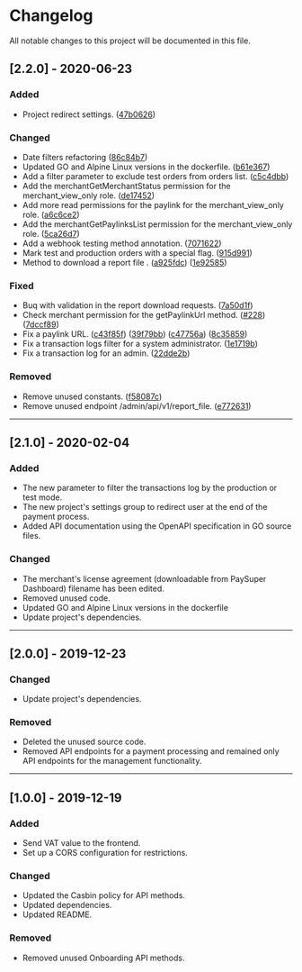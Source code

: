 # Changelog
All notable changes to this project will be documented in this file.

## [2.2.0] - 2020-06-23

### Added
- Project redirect settings. ([47b0626](https://github.com/paysuper/paysuper-management-api/commit/47b06265c4216ebaba93d4570d63ade6521deb6c))

### Changed
- Date filters refactoring ([86c84b7](https://github.com/paysuper/paysuper-management-api/commit/86c84b76605c97a2baf546517c7ae2b82d49c17d))
- Updated GO and Alpine Linux versions in the dockerfile. ([b61e367](https://github.com/paysuper/paysuper-management-api/commit/b61e36738f31de604dfff6f628e9ebc106699423))
- Add a filter parameter to exclude test orders from orders list. ([c5c4dbb](https://github.com/paysuper/paysuper-management-api/commit/c5c4dbb19bf8d264a1d7b69b3f7e315ee3401cc7))
- Add the merchantGetMerchantStatus permission for the merchant_view_only role. ([de17452](https://github.com/paysuper/paysuper-management-api/commit/de1745263798e9a132d09fcc6040995a737c6fae))
- Add more read permissions for the paylink for the merchant_view_only role. ([a6c6ce2](https://github.com/paysuper/paysuper-management-api/commit/a6c6ce230d01a42e0e144f50a818ba41f558b38d))
- Add the merchantGetPaylinksList permission for the merchant_view_only role. ([5ca26d7](https://github.com/paysuper/paysuper-management-api/commit/5ca26d7a6eb0eadac91a30b6fdd8dab0def99d12))
- Add a webhook testing method annotation. ([7071622](https://github.com/paysuper/paysuper-management-api/commit/7071622d707d0fd6928b54fad4976a53cd895f8f))
- Mark test and production orders with a special flag. ([915d991](https://github.com/paysuper/paysuper-management-api/commit/915d9910288fdd54bc04c100094b2ff9bb19afb4))
- Method to download a report file . ([a925fdc](https://github.com/paysuper/paysuper-management-api/commit/a925fdc953de1d32afff41c9bb88c56cc2750480)) ([1e92585](https://github.com/paysuper/paysuper-management-api/commit/1e92585167920fff659a01f454d58c13085a79b9))

### Fixed
- Buq with validation in the report download requests. ([7a50d1f](https://github.com/paysuper/paysuper-management-api/commit/7a50d1f08b1f6bdfb5839e3c8f98c9a33a781edd))
- Check merchant permission for the getPaylinkUrl method. ([#228](https://github.com/paysuper/paysuper-management-api/issues/228)) ([7dccf89](https://github.com/paysuper/paysuper-management-api/commit/7dccf8950e2ae08a6014789c21100036fe03cf1d))
- Fix a paylink URL. ([c43f85f](https://github.com/paysuper/paysuper-management-api/commit/c43f85fa147974e37b737c9cfd12d8026451c4ae)) ([39f79bb](https://github.com/paysuper/paysuper-management-api/commit/39f79bb6dd3e545e9e66baf57534b1527438f5c9)) ([c47756a](https://github.com/paysuper/paysuper-management-api/commit/c47756ac883c0a8be4050f44bc3aef1eab474b41)) ([8c35859](https://github.com/paysuper/paysuper-management-api/commit/8c35859be72ca4c7106450bf920b59d211cb3a89))
- Fix a transaction logs filter for a system administrator. ([1e1719b](https://github.com/paysuper/paysuper-management-api/commit/1e1719b946af72c64582e7ea5acc3a64ccbf5587))
- Fix a transaction log for an admin. ([22dde2b](https://github.com/paysuper/paysuper-management-api/commit/22dde2b91ddd0920880e63e028afca7173be73a7))

### Removed
- Remove unused constants. ([f58087c](https://github.com/paysuper/paysuper-management-api/commit/f58087c1e52ad05b1613fdbc73f89d57ed39f6e6))
- Remove unused endpoint /admin/api/v1/report_file. ([e772631](https://github.com/paysuper/paysuper-management-api/commit/e772631a1cf5c9f9a681b6e46ef8f229767e3eff))

***

## [2.1.0] - 2020-02-04

### Added
- The new parameter to filter the transactions log by the production or test mode.
- The new project's settings group to redirect user at the end of the payment process.
- Added API documentation using the OpenAPI specification in GO source files.

### Changed
- The merchant's license agreement (downloadable from PaySuper Dashboard) filename has been edited.
- Removed unused code.
- Updated GO and Alpine Linux versions in the dockerfile
- Update project's dependencies.

***

## [2.0.0] - 2019-12-23

### Changed
- Update project's dependencies.

### Removed
- Deleted the unused source code.
- Removed API endpoints for a payment processing and remained only API endpoints for the management functionality.

***

## [1.0.0] - 2019-12-19

### Added
- Send VAT value to the frontend.
- Set up a CORS configuration for restrictions.

### Changed
- Updated the Casbin policy for API methods.
- Updated dependencies.
- Updated README. 

### Removed
- Removed unused Onboarding API methods.